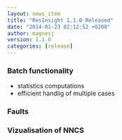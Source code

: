 ```yaml
---
layout: news_item
title: "ResInsight 1.1.0 Released"
date: "2014-01-23 02:12:52 +0200"
author: magnesj
version: 1.1.0
categories: [release]
---
```


### Batch functionality
- statistics computations
- efficient handlig of multiple cases
### Faults
### Vizualisation of NNCS

